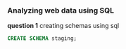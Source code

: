 ### Analyzing web data using SQL
**question 1** creating schemas using sql
```SQL
CREATE SCHEMA staging;
``` 
